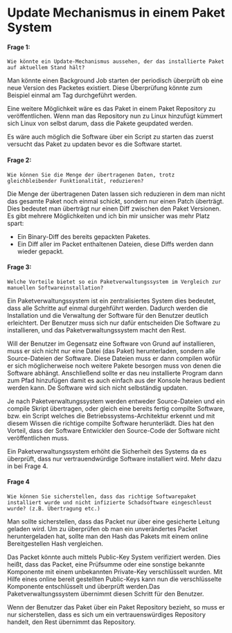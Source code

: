# Update Mechanismus in einem Paket System

#### Frage 1:
``` 
Wie könnte ein Update-Mechanismus aussehen, der das installierte Paket auf aktuellem Stand hält?
```

Man könnte einen Background Job starten der periodisch überprüft ob eine neue Version des Packetes existiert. Diese Überprüfung könnte zum Beispiel einmal am Tag durchgeführt werden. 

Eine weitere Möglichkeit wäre es das Paket in einem Paket Repository zu veröffentlichen. Wenn man das Repository nun zu Linux hinzufügt kümmert sich Linux von selbst darum, dass die Pakete geupdated werden.

Es wäre auch möglich die Software über ein Script zu starten das zuerst versucht das Paket zu updaten bevor es die Software startet.
 

#### Frage 2:
```
Wie können Sie die Menge der übertragenen Daten, trotz gleichbleibender Funktionalität, reduzieren?
``` 
Die Menge der übertragenen Daten lassen sich reduzieren in dem man nicht das gesamte Paket noch einmal schickt, sondern nur einen Patch überträgt. Dies bedeutet man überträgt nur einen Diff zwischen den Paket Versionen. Es gibt mehrere Möglichkeiten und ich bin mir unsicher was mehr Platz spart:
* Ein Binary-Diff des bereits gepackten Paketes.
* Ein Diff aller im Packet enthaltenen Dateien, diese Diffs werden dann wieder gepackt.

#### Frage 3:
```
Welche Vorteile bietet so ein Paketverwaltungssystem im Vergleich zur manuellen Softwareinstallation?
``` 

Ein Paketverwaltungssystem ist ein zentralisiertes System dies bedeutet, dass alle Schritte auf einmal durgehführt werden. Dadurch werden die Installation und die Verwaltung der Software für den Benutzer deutlich erleichtert. Der Benutzer muss sich nur dafür entscheiden Die Software zu installieren, und das Paketverwaltungssystem macht den Rest. 

Will der Benutzer im Gegensatz eine Software von Grund auf installieren, muss er sich nicht nur eine Datei (das Paket) herunterladen, sondern alle Source-Dateien der Software. Diese Dateien muss er dann compilen wofür er sich möglicherweise noch weitere Pakete besorgen muss von denen die Software abhängt. Anschließend sollte er das neu installierte Program dann zum Pfad hinzufügen damit es auch einfach aus der Konsole heraus bedient werden kann. De Software wird sich nicht selbständig updaten.

Je nach Paketverwaltungssystem werden entweder Source-Dateien und ein compile Skript übertragen, oder gleich eine bereits fertig compilte Software, bzw. ein Script welches die Betriebssystems-Architektur erkennt und mit diesem Wissen die richtige compilte Software herunterlädt. Dies hat den Vorteil, dass der Software Entwickler den Source-Code der Software nicht veröffentlichen muss.

Ein Paketverwaltungssystem erhöht die Sicherheit des Systems da es überprüft, dass nur vertrauendwürdige Software installiert wird. Mehr dazu in bei Frage 4. 

#### Frage 4
```
Wie können Sie sicherstellen, dass das richtige Softwarepaket installiert wurde und nicht infizierte Schadsoftware eingeschleust wurde? (z.B. Übertragung etc.)
``` 

Man sollte sicherstellen, dass das Packet nur über eine gesicherte Leitung geladen wird. Um zu überprüfen ob man ein unverändertes Packet heruntergeladen hat, sollte man den Hash das Pakets mit einem online Bereitgestellen Hash vergleichen.

Das Packet könnte auch mittels Public-Key System verifiziert werden. Dies heißt, dass das Packet, eine Prüfsumme oder eine sonstige bekannte Komponente mit einem unbekannten Private-Key verschlüsselt wurden. Mit Hilfe eines online bereit gestellten Public-Keys kann nun die verschlüsselte Komponente entschlüsselt und überprüft werden.Das Paketverwaltungssystem übernimmt diesen Schritt für den Benutzer.

Wenn der Benutzer das Paket über ein Paket Repository bezieht, so muss er nur sicherstellen, dass es sich um ein vertrauenswürdiges Repository handelt, den Rest übernimmt das Repository.
